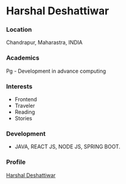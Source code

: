 # Harshal Deshattiwar

### Location

Chandrapur, Maharastra, INDIA

### Academics

Pg - Development in advance computing

### Interests

- Frontend
- Traveler
- Reading
- Stories

### Development

- JAVA, REACT JS, NODE JS, SPRING BOOT.

### Profile

[Harshal Deshattiwar](https://github.com/Harshal-Deshattiwar)
